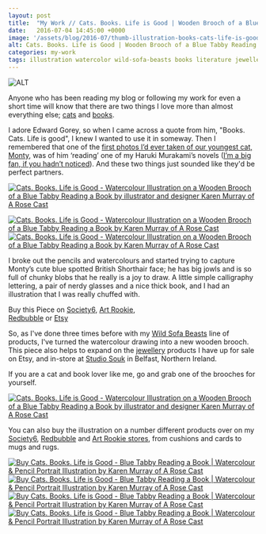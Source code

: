 ```yaml
---
layout: post
title:  "My Work // Cats. Books. Life is Good | Wooden Brooch of a Blue Tabby Reading a Book"
date:   2016-07-04 14:45:00 +0000
image: '/assets/blog/2016-07/thumb-illustration-books-cats-life-is-good.jpg'
alt: Cats. Books. Life is Good | Wooden Brooch of a Blue Tabby Reading a Book
categories: my-work
tags: illustration watercolor wild-sofa-beasts books literature jewellery calligraphy cat brooch
---
```


![ALT](/assets/folio/wsb/illustration-books-cats-life-is-good.jpg "Cats. Books. Life is Good - Watercolour Illustration on a Wooden Brooch of a Blue Tabby Reading a Book by Karen Murray of A Rose Cast")

<p class="intro">Anyone who has been reading my blog or following my work for even a short time will know that there are two things I love more than almost everything else; <a href="/tag/cats/" title="See all posts tagged cats">cats</a> and <a href="/tag/books/" title="See all posts tagged books">books</a>.</p>

I adore Edward Gorey, so when I came across a quote from him, &quot;Books. Cats. Life is good&quot;, I knew I wanted to use it in someway. Then I remembered that one of the [first photos I’d ever taken of our youngest cat, Monty](https://www.instagram.com/p/sGApATGFbe/), was of him ‘reading’ one of my Haruki Murakami’s novels ([I’m a big fan, if you hadn’t noticed](/tag/haruki-murakami/)). And these two things just sounded like they'd be perfect partners.

[![Cats. Books. Life is Good - Watercolour Illustration on a Wooden Brooch of a Blue Tabby Reading a Book by illustrator and designer Karen Murray of A Rose Cast](/assets/shop/brooch/brooch-cats-books-001.jpg)](https://www.etsy.com/listing/257924788/walnut-wood-brooch-with-illustration-of "Cats. Books. Life is Good - Watercolour Illustration on a Wooden Brooch of a Blue Tabby Reading a Book by illustrator and designer Karen Murray of @arosecast")


<div class="row">
	<div class="col-md-6">
		<a href="https://www.etsy.com/listing/257924788/walnut-wood-brooch-with-illustration-of" title="Cats. Books. Life is Good - Watercolour Illustration on a Wooden Brooch of a Blue Tabby Reading a Book by Karen Murray of A Rose Cast"><img src="/assets/shop/brooch/brooch-cats-books-003.jpg" alt="Cats. Books. Life is Good - Watercolour Illustration on a Wooden Brooch of a Blue Tabby Reading a Book by Karen Murray of A Rose Cast" title="Cats. Books. Life is Good - Watercolour Illustration on a Wooden Brooch of a Blue Tabby Reading a Book by Karen Murray of @arosecast"></a>
	</div>
	<div class="col-md-6">
		<a href="https://www.etsy.com/listing/257924788/walnut-wood-brooch-with-illustration-of" title="Cats. Books. Life is Good - Watercolour Illustration on a Wooden Brooch of a Blue Tabby Reading a Book by Karen Murray of A Rose Cast"><img src="/assets/shop/brooch/brooch-cats-books-006.jpg" alt="Cats. Books. Life is Good - Watercolour Illustration on a Wooden Brooch of a Blue Tabby Reading a Book by Karen Murray of A Rose Cast" title="Cats. Books. Life is Good - Watercolour Illustration on a Wooden Brooch of a Blue Tabby Reading a Book by Karen Murray of @arosecast"></a>
	</div>
</div>

I broke out the pencils and watercolours and started trying to capture Monty’s cute blue spotted British Shorthair face; he has big jowls and is so full of chunky blobs that he really is a joy to draw. A little simple calligraphy lettering, a pair of nerdy glasses and a nice thick book, and I had an illustration that I was really chuffed with.

<div class="highlight">
	Buy <span class="the">this</span> Piece <span class="the">on</span> <a href="https://society6.com/product/cats-books-life-is-good-blue-tabby-reading-a-book-3qi_print#s6-4660131p4a1v45" title="Buy on Society6">Society6</a>, <span class="the"></span> <a href="http://artrookie.co.uk/profile_items.php?designer=ARoseCast&design=9957" title="Buy on Art Rookie">Art Rookie</a>,<br></span> <a href="http://www.redbubble.com/people/arosecast/works/22328289-cats-books-life-is-good-blue-tabby-reading-a-book" title="Buy on Redbubble">Redbubble</a> <span class="the">or</span> <a href="https://www.etsy.com/listing/257924788/walnut-wood-brooch-with-illustration-of" title="Etsy">Etsy</a>
</div>

So, as I've done three times before with my [Wild Sofa Beasts](/tag/wild-sofa-beasts/) line of products, I've turned the watercolour drawing into a new wooden brooch. This piece also helps to expand on the [jewellery](https://www.etsy.com/shop/ARoseCast?section_id=18187909) products I have up for sale on Etsy, and in-store at [Studio Souk](http://www.studiosouk.com) in Belfast, Northern Ireland.

If you are a cat and book lover like me, go and grab one of the brooches for yourself.

[![Cats. Books. Life is Good - Watercolour Illustration on a Wooden Brooch of a Blue Tabby Reading a Book by illustrator and designer Karen Murray of A Rose Cast](/assets/shop/brooch/brooch-cats-books-002.jpg)](https://www.etsy.com/listing/257924788/walnut-wood-brooch-with-illustration-of "Cats. Books. Life is Good - Watercolour Illustration on a Wooden Brooch of a Blue Tabby Reading a Book by illustrator and designer Karen Murray of @arosecast")

You can also buy the illustration on a number different products over on my [Society6](https://society6.com/product/cats-books-life-is-good-blue-tabby-reading-a-book-3qi_print#s6-4660131p4a1v45), [Redbubble](http://www.redbubble.com/people/arosecast/works/22328289-cats-books-life-is-good-blue-tabby-reading-a-book) and [Art Rookie stores](http://artrookie.co.uk/profile_items.php?designer=ARoseCast&design=9957), from cushions and cards to mugs and rugs.

<div class="row">
	<div class="col-md-6">
		<a href="https://society6.com/product/cats-books-life-is-good-blue-tabby-reading-a-book-vjj_print#s6-4660055p4a1v45" title="Buy Cats. Books. Life is Good - Watercolour Illustration of a Blue Tabby Reading a Book as a range of products on my Society6 Store"><img src="/assets/blog/2016-07/society6-cats-books-life-is-good-phone-skins.jpg" alt="Buy Cats. Books. Life is Good - Blue Tabby Reading a Book | Watercolour &amp; Pencil Portrait Illustration by Karen Murray of A Rose Cast" title="iPhone Skin of Buy Cats. Books. Life is Good - Blue Tabby Reading a Book | Watercolour &amp; Pencil Portrait Illustration by Karen Murray of A Rose Cast"></a>
	</div>
	<div class="col-md-6">
		<a href="https://society6.com/product/cats-books-life-is-good-blue-tabby-reading-a-book-vjj_print#s6-4660055p4a1v45" title="Buy Cats. Books. Life is Good - Watercolour Illustration of a Blue Tabby Reading a Book as a range of products on my Society6 Store"><img src="/assets/blog/2016-07/society6-cats-books-life-is-good-cushion.jpg" alt="Buy Cats. Books. Life is Good - Blue Tabby Reading a Book | Watercolour &amp; Pencil Portrait Illustration by Karen Murray of A Rose Cast" title="Cushion / Pillow of Buy Cats. Books. Life is Good - Blue Tabby Reading a Book | Watercolour &amp; Pencil Portrait Illustration by Karen Murray of A Rose Cast"></a>
	</div>
</div>

<div class="row">
	<div class="col-md-6">
		<a href="http://www.redbubble.com/people/arosecast/works/22328289-cats-books-life-is-good-blue-tabby-reading-a-book" title="Buy Buy Cats. Books. Life is Good - Watercolour Illustration of a Blue Tabby Reading a Book as a range of products on my Redbubble Store"><img src="/assets/blog/2016-07/redbubble-cats-books-life-is-good-laptop-bag.jpg" alt="Buy Cats. Books. Life is Good - Blue Tabby Reading a Book | Watercolour &amp; Pencil Portrait Illustration by Karen Murray of A Rose Cast" title="Laptop Bag of Buy Cats. Books. Life is Good - Blue Tabby Reading a Book | Watercolour &amp; Pencil Portrait Illustration by Karen Murray of A Rose Cast"></a>
	</div>
	<div class="col-md-6">
		<a href="http://www.redbubble.com/people/arosecast/works/22328289-cats-books-life-is-good-blue-tabby-reading-a-book" title="Buy Buy Cats. Books. Life is Good - Watercolour Illustration of a Blue Tabby Reading a Book as a range of products on my Redbubble Store"><img src="/assets/blog/2016-07/redbubble-cats-books-life-is-good-hardcover-journal.jpg" alt="Buy Cats. Books. Life is Good - Blue Tabby Reading a Book | Watercolour &amp; Pencil Portrait Illustration by Karen Murray of A Rose Cast" title="Hardcover Journal of Buy Cats. Books. Life is Good - Blue Tabby Reading a Book | Watercolour &amp; Pencil Portrait Illustration by Karen Murray of A Rose Cast"></a>
	</div>
</div>